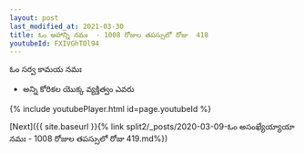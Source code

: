 ```yaml
---
layout: post
last_modified_at: 2021-03-30
title: ఓం అహాన్ని నమః  - 1008 రోజుల తపస్సులో రోజు  418
youtubeId: FXIVGhTOl94
---
```

 
 
 ఓం సర్వ కామయ నమః  
 
 -  అన్ని కోరికల యొక్క వ్యక్తిత్వం ఎవరు 
 
  
 
  
 
 
 
 
 
 


{% include youtubePlayer.html id=page.youtubeId %}
 
[Next]({{ site.baseurl }}{% link  split2/_posts/2020-03-09-ఓం అసంఖ్యేయ్యాయా నమః  - 1008 రోజుల తపస్సులో రోజు  419.md%})
 
